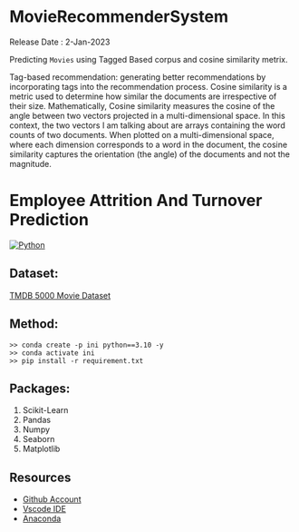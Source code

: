 # MovieRecommenderSystem
Release Date : 2-Jan-2023

Predicting ```Movies``` using Tagged Based corpus and cosine similarity metrix. 

Tag-based recommendation: generating better recommendations by incorporating tags into the recommendation process.
Cosine similarity is a metric used to determine how similar the documents are irrespective of their size.
Mathematically, Cosine similarity measures the cosine of the angle between two vectors projected in a multi-dimensional space.
In this context, the two vectors I am talking about are arrays containing the word counts of two documents.
When plotted on a multi-dimensional space, where each dimension corresponds to a word in the document, the cosine similarity captures the orientation (the angle) of the documents and not the magnitude.


# Employee Attrition And Turnover Prediction
[![Python](https://img.shields.io/pypi/pyversions/tensorflow.svg?style=plastic)](https://badge.fury.io/py/tensorflow)
## Dataset:
[TMDB 5000 Movie Dataset](https://www.kaggle.com/datasets/tmdb/tmdb-movie-metadata)
## Method:
```Conda
>> conda create -p ini python==3.10 -y
>> conda activate ini 
>> pip install -r requirement.txt 
```
## Packages:
1. Scikit-Learn
2. Pandas
3. Numpy 
4. Seaborn
5. Matplotlib 

## Resources
- [Github Account](https://github.com/HenilJain)
- [Vscode IDE](https://code.visualstudio.com/)
- [Anaconda](https://www.anaconda.com/)
